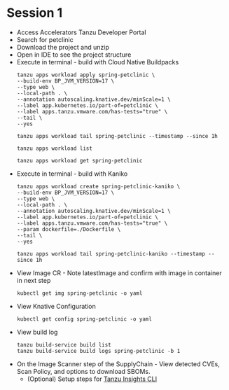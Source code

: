 # Session 1
* Access Accelerators Tanzu Developer Portal
* Search for petclinic
* Download the project and unzip
* Open in IDE to see the project structure
* Execute in terminal - build with Cloud Native Buildpacks
    ```shell
    tanzu apps workload apply spring-petclinic \
    --build-env BP_JVM_VERSION=17 \
    --type web \
    --local-path . \
    --annotation autoscaling.knative.dev/minScale=1 \
    --label app.kubernetes.io/part-of=petclinic \
    --label apps.tanzu.vmware.com/has-tests="true" \
    --tail \
    --yes
    ```
    ```shell
    tanzu apps workload tail spring-petclinic --timestamp --since 1h
    ```
    ```shell
    tanzu apps workload list
    ```
    ```shell
    tanzu apps workload get spring-petclinic
    ```
* Execute in terminal - build with Kaniko
    ```shell
    tanzu apps workload create spring-petclinic-kaniko \
    --build-env BP_JVM_VERSION=17 \
    --type web \
    --local-path . \
    --annotation autoscaling.knative.dev/minScale=1 \
    --label app.kubernetes.io/part-of=petclinic \
    --label apps.tanzu.vmware.com/has-tests="true" \
    --param dockerfile=./Dockerfile \
    --tail \
    --yes
   ```
    ```shell
    tanzu apps workload tail spring-petclinic-kaniko --timestamp --since 1h
    ```
* View Image CR - Note latestImage and confirm with image in container in next step
    ```shell
    kubectl get img spring-petclinic -o yaml
    ```
* View Knative Configuration
    ```shell
    kubectl get config spring-petclinic -o yaml
    ```
* View build log
    ```shell
    tanzu build-service build list
    tanzu build-service build logs spring-petclinic -b 1
    ```
* On the Image Scanner step of the SupplyChain - View detected CVEs, Scan Policy, and options to download SBOMs.
  * (Optional) Setup steps for [Tanzu Insights CLI](https://docs.vmware.com/en/VMware-Tanzu-Application-Platform/1.6/tap/cli-plugins-insight-cli-configuration.html)